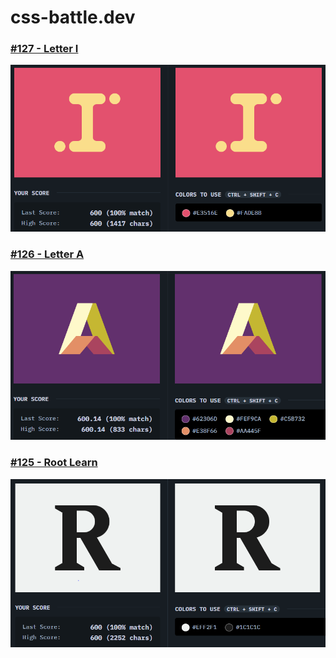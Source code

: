 # css-battle.dev

### [#127 - Letter I](https://github.com/ZZE0001/css-battle.dev/blob/main/%23127%20-%20Letter%20I)
![](https://github.com/ZZE0001/css-battle.dev/blob/main/assets/css-battle-127.PNG)
### [#126 - Letter A](https://github.com/ZZE0001/css-battle.dev/blob/main/%23126%20-%20Letter%20A)
![](https://github.com/ZZE0001/css-battle.dev/blob/main/assets/css-battle-126.PNG)
### [#125 - Root Learn](https://github.com/ZZE0001/css-battle.dev/blob/main/%23125%20-%20Root%20Learn.html)
![](https://github.com/ZZE0001/css-battle.dev/blob/main/assets/css-battle-125.PNG)
